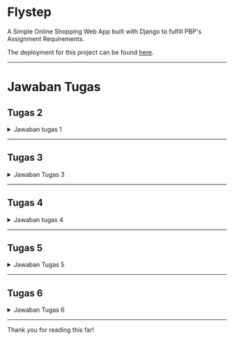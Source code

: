 # Flystep
A Simple Online Shopping Web App built with Django to fulfill PBP's Assignment Requirements.

The deployment for this project can be found [here](https://vincent-valentino-flystep.pbp.cs.ui.ac.id).

---

# Jawaban Tugas

## Tugas 2

<details>
<summary>Jawaban tugas 1</summary>

### 1. Cara penyelesaian checklist
- Menentukan tema kecil, akhirnya menetapkan tema kecil pada pakaian dan sepatu dalam olahraga.
- Membuat sebuah directory baru, disini saya beri nama flystep, sama dengan nama project yang digunakan.
- Inisialisasi git di root project ini
- Inisialisasi virtual env menggunakan venv (di root project ini juga)
- Copy .gitignore dan requirements.txt dari project tutorial, karena isi kedua file ini seharusnya serupa, dan tidak terlalu penting (untuk pembelajaran).
- Membaca beberapa docs dari UI library yang menyediakan CDN untuk penggunaan langsung, memutuskan untuk memilih daisyui karena mudah.
- Start django project, pada root directory project ini, dengan nama yang sama dengan nama directory project ini.
- Start django app, dengan nama main sesuai keperluan soal dan konvensi.
- Menambahkan sebuah model sesuai keperluan soal ditambahkan stok, created, dan updated at (sering digunakan, ini utk future proof)
- Membuat sebuah template baru di dalam aplikasi main dan mencoba menggunakannya melalui penambahan fungsi render_main pada views.py dan inklusi path tersebut pada main.urls, dan registrasi pada flystep.urls.
- Register model pada main.admin, namun tidak berhasil, menemukan referensi dari stackoverflow, mengganti `admin.register(Product)` menjadi `admin.site.register(Product)`.
- Menambahkan produk melalui django admin (pada sqlite).
- Menambahkan context pada fungsi render_main dan menambahkan penggunaannya pada template main.html.
- Mengubah theme yang digunakan pada template main.html
- Menambahkan beberapa product melalui `python manage.py shell` di PWS.
- Walaupun app benar, sadar kesalahan pengerjaan jawaban tugas di readme ini (Harusnya ganjil 2026, malah kerjain ganjil 2025)
  ![Absolute Cinema](https://encrypted-tbn0.gstatic.com/images?q=tbn:ANd9GcR4q50jB9MY5kkcSh7NUSn1tb8P0Te86aRU5A&s)
- Revisi Jawaban dalam Readme ini

### 2. Bagan lifecycle request dalam Django

![Bagan Lifecycle Request dalam Django](./assets/tugas1/bagan-soal2.png)

Django menganut arsitektur MTV (Model Template View). Intinya suatu request akan diroute oleh file `urls.py` ke view yang sesuai, kemudian view tersebut dapat melakukan CRUD (Create Read Update Delete) (opsional) melalui model, dan dapat mengambil template yang diperlukan dan mempopulasinya sesuai dengan konteks yang diberikan dan keperluan template (opsional) sehingga menghasilkan suatu http response yang akan diterima oleh user.

### 3. Peran settings.py dalam proyek Django
seperti namanya, [settings.py](./flystep/settings.py) berisi berbagai pengaturan yang bersangkutan dengan aplikasi kita seperti installed apps, middleware, pengaturan behaviour aplikasi (allowed hosts, debug mode, dsb), database, i18n, logging, dan banyak lainnya. Intinya file ini berguna dalam pengaturan perilaku aplikasi secara keseluruhan.

### 4. Cara kerja migrasi Django
Migrasi dalam konteks ini adalah sebuah cara untuk melakukan update kepada schema database kita mengikuti model yang ada. Tentunya setiap kali kita melakukan update pada model kita, migrasi perlu dilakukan untuk sync schema database dan model kita. Dalam Django sendiri untuk melakukan migrasi, kita dapat menjalankan `python manage.py makemigrations` untuk membuat file migrasi yang diperlukan (umumnya dalam bentuk file sql, isinya berbagai macam perintah seperti alter, create, delete, dsb) dan `python manage.py migrate` untuk mengaplikasi migrasi tersebut kepada relational database kita. 

### 5. Alasan penggunaan Django pada PBP
Saya dapat mengemukakan beberapa asumsi untuk hal ini, seperti penggunaan bahasa yang sama, yakni python pada DDP 1, sehingga ketika mahasiswa berhadapan dengan PBP, setidaknya mahasiswa tidak perlu mempelajari bahasanya lagi dari awal, namun hanya perlu mempelajari toolsnya. Selain itu, opsi lain seperti laravel, dan php yang digunakan sebelumnya ditinggalkan berdasarkan konsiderasi tren pasar dan alasan keamanan. Namun menurut saya, terdapat banyak javascript framework yang lebih suitable untuk pbp dengan alasan teknologi yang lebih modern dan tren pasar yang semakin meningkat, seperti Nextjs, SvelteKit, Astro.

### 6. Feedback untuk asisten dosen tutorial sebelumnya
Sudah cukup baik, walaupun secara online, asisten dosen selalu tersedia di voice channel di discord dan sangat mudah mendapatkan bantuan apabila diperlukan. Dalam pengerjaan tutorial sebenarnya terlalu banyak yang diberikan kepada mahasiswa, sehingga kami seperti tinggal melakukan copy and paste terhadap dokumennya mengingat constraint waktu. Namun setelah dibaca kembali, saya rasa website pbp ini sangat informatif dan sangat dapat digunakan terutama dalam pembelajaran ulang.

</details>



---



## Tugas 3


<details>
<summary>Jawaban Tugas 3</summary>

### 1. Keperluan Data Delivery Dalam Implementasi Sebuah Platform
Suatu aplikasi memerlukan data delivery sebagai penyokong fungsionalitas tambahan, tanpa data delivery, suatu website hanya bisa menampilkan static page. Data delivery sangat diperlukan untuk melakukan CRUD pada aplikasi secara langsung, pengeksposan REST API untuk konsumsi eksternal dan lain-lain.

### 2. XML vs JSON sebagai response API
Dari opini dan pengetahuan saya secara pribadi, JSON dan XML cukup setara dalam pengiriman data, namun secara kecepatan dan densitas data JSON menang jauh dibandingkan XML. Untuk sebuah objek dalam representasi XML, dibutuhkan 2 kali panjang setiap nama key karena membutuhkan opening dan closing tag untuk setiap atribut, sedangkan untuk json sendiri, hanya diperlukan key value pair dalam bentuk yang mirip dengan javascript object(javascript object notation). Secara kecepatan, JSON lebih cepat dibanding XML karena struktur yang didukung lebih sederhana, namun dapat memenuhi mayoritas kebutuhan developer, selain itu JSON juga sebenarnya sangat mirip dengan JS, sehingga membuat para developer lebih familiar. Maka menurut saya, JSON lebih unggul.

### 3. Fungsi form.is_valid() dalam Django
Fungsi dari method is_valid sama seperti namanya, mengecek apakah sebuah form valid, jika input yang diberikan (umumnya dengan `Form(request.POST or None)`) merupakan data yang valid untuk form terkait. Selain itu, method ini juga melakukan validasi terhadap masukkan-masukkan yang ada untuk setiap kolom data yang muncul pada form tersebut dan akan mengembalikan error-error pada data tersebut jika ada (seperti validasi input yang harusnya angka, tanggal, radio button, dsb).

### 4. Kegunaan CSRF_TOKEN pada form di Django
Sesuai dengan kepanjangan CSRF yakni _cross site request forgery_, token ini ada untuk menghentikan penyerangan pada website kita dari website lain, yakni ketika website asing membuat sebuah post request ke website kita, jika seseorang masih logged in di website kita, maka tanpa csrf token, request jahat dari website asing tersebut dapat masuk ke website kita dan melakukan aksi sebagai user tersebut.

### 5. Cara Implementasi Checklist untuk Tugas 2
- Melakukan `git reset --hard` dan menghapus file2 yang dibuat pada demo
- Mengorganisir file asset dalam repo tugas ini untuk mengakomodir tugas-tugas berikutnya
- Menambahkan view untuk api xml dan json
- Menambahkan routing untuk view-view yang baru dibuat
- Menambahkan view dan route untuk pembuatan produk
- Menambahkan form untuk produk
- Menambahkan template `create_product.html`
- Menambahkan view, routing, serta template `details.html`
- Melakukan dokumentasi pemanggilan API pada route xml dan json


### 6. Feedback
-

### 7. Dokumentasi pemanggilan API XML dan JSON
![dokumentasi xml all](./assets/tugas2/postman-xml-all.png)
![dokumentasi xml single](./assets/tugas2/postman-xml-single.png)
![dokumentasi json all](./assets/tugas2/postman-json-all.png)
![dokumentasi json single](./assets/tugas2/postman-json-single.png)


</details>


---

## Tugas 4
<details>
<summary>Jawaban tugas 4</summary>

### 1. Django Authentication form beserta plus minusnya
Sebuah form built-in milik django untuk melakukan otentikasi terhadap user. Dengan adanya form ini, kita dapat dengan mudah membuat sebuah form baru, dengan `{{form.as_table}}` atau sebagainya. Form ini sepaket dengan model user dan registration form yang dimiliki django (berasal dari django.contrib.auth), semua ini membantu memudahkan pengembangan aplikasi, tetapi sangat mengorbankan fleksibilitas (seperti untuk menambahkan field dan mengubah UI).


### 2. Otentikasi vs Otorisasi
Otentikasi contohnya adalah seorang user login, berarti mencakup tentang proses verifikasi siapa user itu
Otoriasasi contohnya melalui decorator login_required, memastikan apakah seorang user memiliki izin yang cukup.

Adapun Django memberikan module `django.contrib.auth` untuk memudahkan kita. Otentikasi dapat dilakukan dengan menggunakan `AuthenticationForm` dan `UserCreationForm`, sedangkan otorisasi dapat digunakan dengan decorator seperti `login_required` maupun `permission_required(NAMA_PERMISSION)`.


### 3. Session vs Cookie dalam penyimpanan state
Data dalam session adalah data yang disimpan di dalam server dimana kita memiliki sessionIdnya, dan data dalam cookie adalah data yang ada dalam komputer kita dan dikirimkan setiap request menuju server. Umumnya session digunakan untuk data-data yang lebih sensitif dan cookie digunakan untuk data yang kurang sensitif, karena lebih rentan terkena serangan. 


### 4. Keamanan Cookies
Tidak aman tanpa pengaturan yang tepat, rentan terhadap XSS, CSRF, dkk. Django menyediakan beberapa pengaturan dalam `settings.py` untuk menghindari serangan-serangan ini, antara lain `SESSION_COOKIE_SECURE` dan `CSRF_COOKIE_SECURE`.


### 5. Checklist
- Memperbaiki error2 yang ada sebelumnya
- Membuat foreign relation ke user dari model product
- Membuat migrasi yang diperlukan dan melakukan migrasi
- Membuat view register, login, dan logout sambil membuat template yang diperlukan dari template2 sebelumnya
- Menambahkan cookie ketika login dan menghilangkannya ketika logout
- Menambahkan decorator login_required ke endpoint main dan create product.
- Menambahkan informasi tentang user di create product dan menambahkan informasi last login di main page.
- Menambahkan dummy product dan dummy user

</details>


---


## Tugas 5

<details>
<summary>Jawaban Tugas 5</summary>

### 1. Urutan Prioritas CSS Selector
Ditentukan dengan konsiderasi spesifisitas dan urutan kode ketika terjadi tie. Dari spesifisitas tertinggi hingga terendah: Inline css, ID selector, Class/pseudo-class/attribute selector, dan tag selector.
Adapun suatu keyword lain dalam CSS yang dapat digunakan untuk meningkatkan prioritas suatu properti dalam sebuah selector, yakni `!important`, ini akan mengalahkan spesifisitas yang lain, namun jika terjadi tie, akan tetap dilakukan tie breaker dengan memerhatikan urutan (yang terakhir yang digunakan).


### 2. Pentingnya Responsive Design
Responsive design memudahkan pengguna mengakses website kita dalam berbagai form factor, kita juga tidak perlu membuat 2 aplikasi yang sepenuhnya berbeda untuk berbagai device, hanya perlu satu website yang responsif. Website yang responsive juga meningkatkan UX dan juga SEO. Contoh web yang telah menerapkan ini misalnya Instagram dan Tokopedia, contoh web yang masih belum menerapkannya misalnya SiakNG, perbedaan terbesarnya adalah pengalaman pengunaan pada mobile device, web seperti SiakNG harus di zoom dan banyak digerakan, karena dibuat bukan untuk pengguna mobile.


### 3. Margin, Border, dan Padding
![Box Model Image](./assets/tugas5/box-model.png)
Sesuai gambar diatas, Margin, Border dan Padding menyusun sesuatu yang dinamakan Box Model. Margin merupakan ruang di luar elemen, border merupakan ruang tepat pada pembatas elemen, dan padding merupakan ruang di dalam elemen, di antara konten dan border.

### 4. Flex dan Grid
Flexbox sangat baik dalam menata elemen yang ingin disusun dalam 1 dimensi, seperti menjadi sebuah barisan maupun kolom, flexbox memberikan kemampuan bagi direct childrennya untuk melakukan resizing dan repositioning seperlunya, contoh penggunaannya adalah navbar. Sedangkan Grid sangat baik dalam menata elemen dalam struktur 2 dimensi, seperti galeri, bento-style, dsb yang lebih teratur. 


### 5. Checklist
- Instalasi whitenoise dan setup static folder
- Membuat view baru untuk page edit dan delete
- Menambahkan property untuk model product, agar formatting harga menjadi lebih sederhana.
- Mengembangkan tampilan dan mencari stock image yang sesuai untuk aplikasi.

</details>


---


## Tugas 6

<details>
<summary>Jawaban Tugas 6</summary>

### 1. Perbedaan Sync & Async Request
Sync akan menghasilkan behaviour blocking, sedangkan Async akan menghasilkan behavious non-blocking, artinya, ketika kita melakukan sync request, browser akan "hang" sampai request terpenuhi, sedangkan ketika kita melakukan async request, browser akan tetap responsif sambil menunggu hasil request tersebut.


### 2. Alur Kerja AJAX di Django
![Illustrasi Pembantu](./assets/tugas6/illust-soal-2.png)
Awalnya Akan dilakukan fetch seperti normal, namun untuk pembaruan laman, dilakukan melalui AJAX, hampir setiap aksi user akan dilakukan melalui ajax: dipicu user, kemudian melalui javascript, browser akan hit API dari app, kemudian menunggu respons (non-blocking), dan akhirnya memperbarui tampilan.

### 3. Keuntungan Penggunaan AJAX Dibanding Render Biasa Django
Render biasa perlu melakukan render ulang sepenuhnya ke sebuah webpage ketika ada komponen yang berubah, sehingga membuat response time semakin lambat, selain itu, dengan adanya AJAX, aplikasi web menjadi lebih interaktif, setiap aksi hanya perlu berinteraksi dengan API dengan medium yang ringan seperti JSON, memungkinkan aksi-aksi kecil mendapatkan feedback jauh lebih cepat dari biasanya. 


### 4. Memastikan keamanan Endpoint Register dan Login dengan AJAX
Tentunya kita dapat menggunakan csrf token kembali untuk menghentikan serangan cross site scripting, selain itu, validasi input harus selalu dilakukan pada client dan server untuk menjaga pengalaman pengguna yang baik.


### 5. Pengaruh AJAX Terhadap UX
Website terasa lebih cepat dan responsif, interaksi menjadi lebih cepat dan natural, namun penanganan akan error-error yang muncul dari endpoint harus diterapkan dengan baik, jika tidak, pengalaman pengguna akan menurun jauh (dapat diimplementasikan dengan toasts, dsb). 


</details>


---


Thank you for reading this far!





